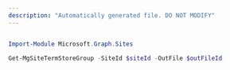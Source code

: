 ```yaml
---
description: "Automatically generated file. DO NOT MODIFY"
---
```


```powershell

Import-Module Microsoft.Graph.Sites

Get-MgSiteTermStoreGroup -SiteId $siteId -OutFile $outFileId

```
